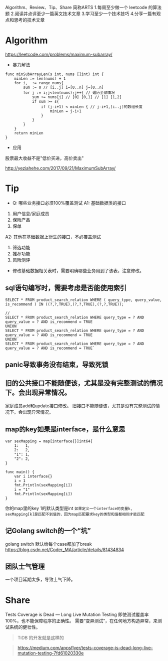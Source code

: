 Algorithm、Review、Tip、Share 简称ARTS
1.每周至少做一个 leetcode 的算法题 2.阅读并点评至少一篇英文技术文章 3.学习至少一个技术技巧 4.分享一篇有观点和思考的技术文章


# Algorithm
https://leetcode.com/problems/maximum-subarray/

* 暴力解法

```
func minSubArrayLen(s int, nums []int) int {
    minLen := len(nums) + 1
    for i,_ := range nums{
        sum := 0 // [i..j] i=[0..n] j=[0..n]
        for j := i;j<len(nums);j++{ // 遍历全部情况
            sum += nums[j] // [0] [0,1] // [1] [1,2]
            if sum >= s{
                if (j-i+1) < minLen { // j-i+1,[i..j]的数组长度
                    minLen = j-i+1
                }
            }
        }
    }
    return minLen
}
```

* 应用

股票最大收益不是"低价买进，高价卖出"

http://yeziahehe.com/2017/09/21/MaximumSubArray/

# Tip

* Q: 哪些业务接口必须100%覆盖测试
A1: 基础数据类的接口
1. 用户信息/家庭成员
2. 保险产品
3. 保单

A2: 其他在基础数据上衍生的接口，不必覆盖测试
1. 筛选功能
2. 推荐功能
3. 风险测评

* 修改基础数据相关表时，需要明确哪些业务用到了该表，注意修改。

## sql语句编写时，需要考虑是否能使用索引

```
SELECT * FROM product_search_relation WHERE ( query_type, query_value, is_recommend ) IN ((?,?,TRUE),(?,?,TRUE),(?,?,TRUE));

//
SELECT * FROM product_search_relation WHERE query_type = ? AND query_value = ? AND is_recommend = TRUE
UNION
SELECT * FROM product_search_relation WHERE query_type = ? AND query_value = ? AND is_recommend = TRUE
UNION
SELECT * FROM product_search_relation WHERE query_type = ? AND query_value = ? AND is_recommend = TRUE`
```

## panic导致事务没有结束，导致死锁

## 旧的公共接口不能随便该，尤其是没有完整测试的情况下。会出现异常情况。
家庭成员add和update接口修改。
旧接口不能随便该，尤其是没有完整测试的情况下。会出现异常情况。

## map的key如果是interface，是什么意思

```
var sexMapping = map[interface{}]int64{
	1:   1,
	2:   2,
	"1": 1,
	"2": 2,
}

func main() {
	var i interface{}
	i = 1
	fmt.Println(sexMapping[i])
	i = "1"
	fmt.Println(sexMapping[i])
}

```

你的map里的key 1的默认类型是int
`如果定义一个interface的变量k, sexMapping[k]是匹配不到值的，因为map匹配要求key的类型和值都相同才能匹配`

## 记Golang switch的一个“坑”
golang  switch 默认给每个case都加了break
https://blog.csdn.net/Coder_MA/article/details/81434834


## 团队士气管理

一个项目延期太多，导致士气下降。


# Share

Tests Coverage is Dead — Long Live Mutation Testing
即使测试覆盖率100%，也不能保障程序的正确性。
需要“变异测试”，在任何地方构造异常，来测试系统的健壮性。

> TiDB 的开发就是这样的

> https://medium.com/appsflyer/tests-coverage-is-dead-long-live-mutation-testing-7fd61020330e


